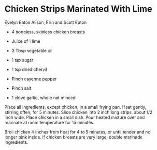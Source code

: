 # Chicken Strips Marinated With Lime

Evelyn Eaton
Alison, Erin and Scott Eaton

- 4 boneless, skinless chicken breasts
- Juice of 1 lime
- 3 Tbsp vegetable oil
- 1 tsp sugar

- 1 tsp dried chervil
- Pinch cayenne pepper
- Pinch salt
- 1 clove garlic, whole not minced

Place all ingredients, except chicken, in a small frying pan. Heat gently, stirring often, for 5 minutes. Slice chicken into 2 inch long strips, about 1/2 inch wide. Place chicken in a small dish. Pour heated mixture over and marinate at room temperature for 15 minutes.

Broil chicken 4 inches from heat for 4 to 5 minutes, or until tender and no longer pink inside. If chicken breasts are very large, double marinade ingredients.